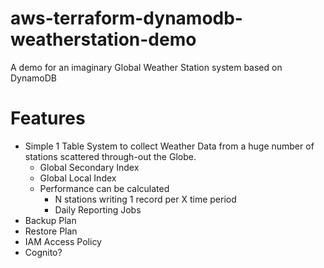 # aws-terraform-dynamodb-weatherstation-demo
A demo for an imaginary Global Weather Station system based on DynamoDB

# Features

* Simple 1 Table System to collect Weather Data from a huge number of stations scattered through-out the Globe.
    * Global Secondary Index
    * Global Local Index
    * Performance can be calculated
        * N stations writing 1 record per X time period
        * Daily Reporting Jobs
* Backup Plan
* Restore Plan
* IAM Access Policy
* Cognito?